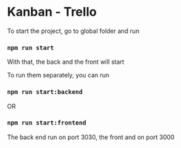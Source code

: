 # Kanban - Trello

To start the project, go to global folder and run
### `npm run start`

With that, the back and the front will start

To run them separately, you can run

### `npm run start:backend`

OR

### `npm run start:frontend`

The back end run on port 3030, the front and on port 3000
